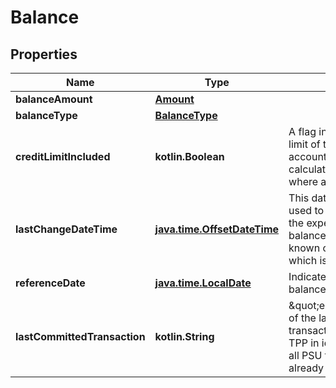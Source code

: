 
# Balance

## Properties
Name | Type | Description | Notes
------------ | ------------- | ------------- | -------------
**balanceAmount** | [**Amount**](Amount.md) |  | 
**balanceType** | [**BalanceType**](BalanceType.md) |  | 
**creditLimitIncluded** | **kotlin.Boolean** | A flag indicating if the credit limit of the corresponding account  is included in the calculation of the balance, where applicable.  |  [optional]
**lastChangeDateTime** | [**java.time.OffsetDateTime**](java.time.OffsetDateTime.md) | This data element might be used to indicate e.g. with the expected or booked balance that no action is known  on the account, which is not yet booked.  |  [optional]
**referenceDate** | [**java.time.LocalDate**](java.time.LocalDate.md) | Indicates the date of the balance. |  [optional]
**lastCommittedTransaction** | **kotlin.String** | \&quot;entryReference\&quot; of the last committed transaction to support the TPP in identifying whether all  PSU transactions are already known.  |  [optional]



